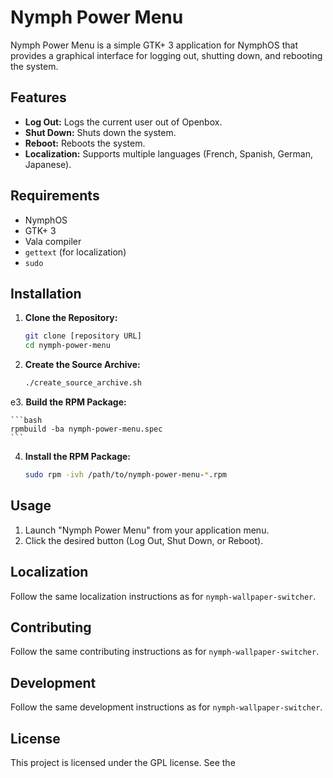 # Nymph Power Menu

Nymph Power Menu is a simple GTK+ 3 application for NymphOS that provides a graphical interface for logging out, shutting down, and rebooting the system.

## Features

* **Log Out:** Logs the current user out of Openbox.
* **Shut Down:** Shuts down the system.
* **Reboot:** Reboots the system.
* **Localization:** Supports multiple languages (French, Spanish, German, Japanese).

## Requirements

* NymphOS
* GTK+ 3
* Vala compiler
* `gettext` (for localization)
* `sudo`

## Installation

1.  **Clone the Repository:**

    ```bash
    git clone [repository URL]
    cd nymph-power-menu
    ```

2.  **Create the Source Archive:**

    ```bash
    ./create_source_archive.sh
    ```

e3.  **Build the RPM Package:**

    ```bash
    rpmbuild -ba nymph-power-menu.spec
    ```

4.  **Install the RPM Package:**

    ```bash
    sudo rpm -ivh /path/to/nymph-power-menu-*.rpm
    ```

## Usage

1.  Launch "Nymph Power Menu" from your application menu.
2.  Click the desired button (Log Out, Shut Down, or Reboot).

## Localization

Follow the same localization instructions as for `nymph-wallpaper-switcher`.

## Contributing

Follow the same contributing instructions as for `nymph-wallpaper-switcher`.

## Development

Follow the same development instructions as for `nymph-wallpaper-switcher`.

## License

This project is licensed under the GPL license. See the
